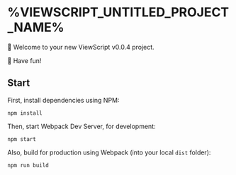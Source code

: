# %VIEWSCRIPT_UNTITLED_PROJECT_NAME%

👋 Welcome to your new ViewScript v0.0.4 project.

🙌 Have fun!

## Start

First, install dependencies using NPM:

```
npm install
```

Then, start Webpack Dev Server, for development:

```
npm start
```

Also, build for production using Webpack (into your local `dist` folder):

```
npm run build
```
